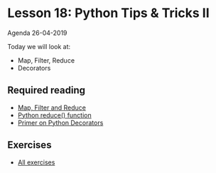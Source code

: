 # Lesson 18: Python Tips & Tricks II
Agenda 26-04-2019

Today we will look at:
* Map, Filter, Reduce
* Decorators


## Required reading
* [Map, Filter and Reduce](http://book.pythontips.com/en/latest/map_filter.html)
* [Python reduce() function](https://thepythonguru.com/python-builtin-functions/reduce/)
* [Primer on Python Decorators](https://realpython.com/primer-on-python-decorators/)

<!-- https://www.python.org/dev/peps/pep-0318/#background -->

## Exercises
* [All exercises](/exercises/)